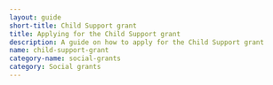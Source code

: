 ```yaml
---
layout: guide
short-title: Child Support grant
title: Applying for the Child Support grant
description: A guide on how to apply for the Child Support grant
name: child-support-grant
category-name: social-grants
category: Social grants
---
```


